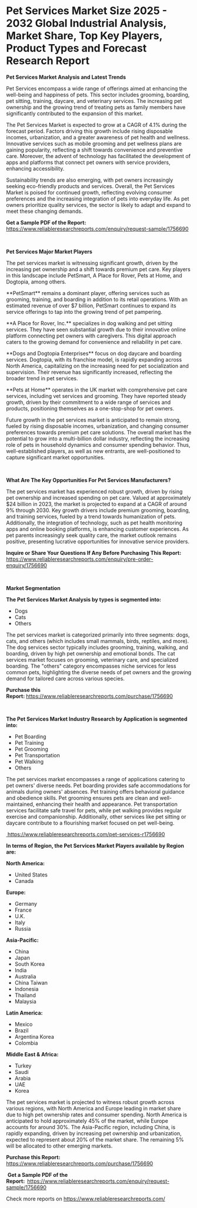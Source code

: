 <p><h1>Pet Services Market Size 2025 - 2032 Global Industrial Analysis, Market Share, Top Key Players, Product Types and Forecast Research Report</h1></p><p><strong>Pet Services Market Analysis and Latest Trends</strong></p>
<p><p>Pet Services encompass a wide range of offerings aimed at enhancing the well-being and happiness of pets. This sector includes grooming, boarding, pet sitting, training, daycare, and veterinary services. The increasing pet ownership and the growing trend of treating pets as family members have significantly contributed to the expansion of this market.</p><p>The Pet Services Market is expected to grow at a CAGR of 4.1% during the forecast period. Factors driving this growth include rising disposable incomes, urbanization, and a greater awareness of pet health and wellness. Innovative services such as mobile grooming and pet wellness plans are gaining popularity, reflecting a shift towards convenience and preventive care. Moreover, the advent of technology has facilitated the development of apps and platforms that connect pet owners with service providers, enhancing accessibility.</p><p>Sustainability trends are also emerging, with pet owners increasingly seeking eco-friendly products and services. Overall, the Pet Services Market is poised for continued growth, reflecting evolving consumer preferences and the increasing integration of pets into everyday life. As pet owners prioritize quality services, the sector is likely to adapt and expand to meet these changing demands.</p></p>
<p><strong>Get a Sample PDF of the Report:&nbsp;</strong> <a href="https://www.reliableresearchreports.com/enquiry/request-sample/1756690?utm_campaign=3056&utm_medium=2&utm_source=Github&utm_content=ia&utm_term=09032025&utm_id=pet-services">https://www.reliableresearchreports.com/enquiry/request-sample/1756690</a></p>
<p>&nbsp;</p>
<p><strong>Pet Services Major Market Players</strong></p>
<p><p>The pet services market is witnessing significant growth, driven by the increasing pet ownership and a shift towards premium pet care. Key players in this landscape include PetSmart, A Place for Rover, Pets at Home, and Dogtopia, among others.</p><p>**PetSmart** remains a dominant player, offering services such as grooming, training, and boarding in addition to its retail operations. With an estimated revenue of over $7 billion, PetSmart continues to expand its service offerings to tap into the growing trend of pet pampering.</p><p>**A Place for Rover, Inc.** specializes in dog walking and pet sitting services. They have seen substantial growth due to their innovative online platform connecting pet owners with caregivers. This digital approach caters to the growing demand for convenience and reliability in pet care.</p><p>**Dogs and Dogtopia Enterprises** focus on dog daycare and boarding services. Dogtopia, with its franchise model, is rapidly expanding across North America, capitalizing on the increasing need for pet socialization and supervision. Their revenue has significantly increased, reflecting the broader trend in pet services.</p><p>**Pets at Home** operates in the UK market with comprehensive pet care services, including vet services and grooming. They have reported steady growth, driven by their commitment to a wide range of services and products, positioning themselves as a one-stop-shop for pet owners.</p><p>Future growth in the pet services market is anticipated to remain strong, fueled by rising disposable incomes, urbanization, and changing consumer preferences towards premium pet care solutions. The overall market has the potential to grow into a multi-billion dollar industry, reflecting the increasing role of pets in household dynamics and consumer spending behavior. Thus, well-established players, as well as new entrants, are well-positioned to capture significant market opportunities.</p></p>
<p>&nbsp;</p>
<p><strong>What Are The Key Opportunities For Pet Services Manufacturers?</strong></p>
<p><p>The pet services market has experienced robust growth, driven by rising pet ownership and increased spending on pet care. Valued at approximately $24 billion in 2023, the market is projected to expand at a CAGR of around 9% through 2030. Key growth drivers include premium grooming, boarding, and training services, fueled by a trend towards humanization of pets. Additionally, the integration of technology, such as pet health monitoring apps and online booking platforms, is enhancing customer experiences. As pet parents increasingly seek quality care, the market outlook remains positive, presenting lucrative opportunities for innovative service providers.</p></p>
<p><strong>Inquire or Share Your Questions If Any Before Purchasing This Report:</strong> <a href="https://www.reliableresearchreports.com/enquiry/pre-order-enquiry/1756690?utm_campaign=3056&utm_medium=2&utm_source=Github&utm_content=ia&utm_term=09032025&utm_id=pet-services">https://www.reliableresearchreports.com/enquiry/pre-order-enquiry/1756690</a></p>
<p>&nbsp;</p>
<p><strong>Market Segmentation</strong></p>
<p><strong>The Pet Services Market Analysis by types is segmented into:</strong></p>
<p><ul><li>Dogs</li><li>Cats</li><li>Others</li></ul></p>
<p><p>The pet services market is categorized primarily into three segments: dogs, cats, and others (which includes small mammals, birds, reptiles, and more). The dog services sector typically includes grooming, training, walking, and boarding, driven by high pet ownership and emotional bonds. The cat services market focuses on grooming, veterinary care, and specialized boarding. The "others" category encompasses niche services for less common pets, highlighting the diverse needs of pet owners and the growing demand for tailored care across various species.</p></p>
<p><strong>Purchase this Report:&nbsp;</strong><a href="https://www.reliableresearchreports.com/purchase/1756690?utm_campaign=3056&utm_medium=2&utm_source=Github&utm_content=ia&utm_term=09032025&utm_id=pet-services">https://www.reliableresearchreports.com/purchase/1756690</a></p>
<p>&nbsp;</p>
<p><strong>The Pet Services Market Industry Research by Application is segmented into:</strong></p>
<p><ul><li>Pet Boarding</li><li>Pet Training</li><li>Pet Grooming</li><li>Pet Transportation</li><li>Pet Walking</li><li>Others</li></ul></p>
<p><p>The pet services market encompasses a range of applications catering to pet owners' diverse needs. Pet boarding provides safe accommodations for animals during owners' absences. Pet training offers behavioral guidance and obedience skills. Pet grooming ensures pets are clean and well-maintained, enhancing their health and appearance. Pet transportation services facilitate safe travel for pets, while pet walking provides regular exercise and companionship. Additionally, other services like pet sitting or daycare contribute to a flourishing market focused on pet well-being.</p></p>
<p><a href="https://www.reliableresearchreports.com/pet-services-r1756690?utm_campaign=3056&utm_medium=2&utm_source=Github&utm_content=ia&utm_term=09032025&utm_id=pet-services">&nbsp;https://www.reliableresearchreports.com/pet-services-r1756690</a></p>
<p><strong>In terms of Region, the Pet Services Market Players available by Region are:</strong></p>
<p>
    <p> <strong> North America: </strong>
        <ul>
            <li>United States</li>
            <li>Canada</li>
        </ul>
        </p> 
    <p> <strong> Europe: </strong>
        <ul>
            <li>Germany</li>
            <li>France</li>
            <li>U.K.</li>
            <li>Italy</li>
            <li>Russia</li>
        </ul>
        </p> 
    <p> <strong> Asia-Pacific: </strong>
        <ul>
            <li>China</li>
            <li>Japan</li>
            <li>South Korea</li>
            <li>India</li>
            <li>Australia</li>
            <li>China Taiwan</li>
            <li>Indonesia</li>
            <li>Thailand</li>
            <li>Malaysia</li>
        </ul>
        </p> 
    <p> <strong> Latin America: </strong>
        <ul>
            <li>Mexico</li>
            <li>Brazil</li>
            <li>Argentina Korea</li>
            <li>Colombia</li>
        </ul>
        </p> 
    <p> <strong> Middle East & Africa: </strong>
        <ul>
            <li>Turkey</li>
            <li>Saudi</li>
            <li>Arabia</li>
            <li>UAE</li>
            <li>Korea</li>
        </ul>
    </p>
    </p>
<p><p>The pet services market is projected to witness robust growth across various regions, with North America and Europe leading in market share due to high pet ownership rates and consumer spending. North America is anticipated to hold approximately 45% of the market, while Europe accounts for around 30%. The Asia-Pacific region, including China, is rapidly expanding, driven by increasing pet ownership and urbanization, expected to represent about 20% of the market share. The remaining 5% will be allocated to other emerging markets.</p></p>
<p><strong>Purchase this Report: </strong><a href="https://www.reliableresearchreports.com/purchase/1756690?utm_campaign=3056&utm_medium=2&utm_source=Github&utm_content=ia&utm_term=09032025&utm_id=pet-services">https://www.reliableresearchreports.com/purchase/1756690</a></p>
<p>&nbsp;<strong>Get a Sample PDF of the Report:&nbsp;&nbsp;</strong><a href="https://www.reliableresearchreports.com/enquiry/request-sample/1756690?utm_campaign=3056&utm_medium=2&utm_source=Github&utm_content=ia&utm_term=09032025&utm_id=pet-services">https://www.reliableresearchreports.com/enquiry/request-sample/1756690</a></p>
<p><strong></strong></p>
<p>Check more reports on <a href="https://www.reliableresearchreports.com/?utm_campaign=3056&utm_medium=2&utm_source=Github&utm_content=ia&utm_term=09032025&utm_id=pet-services">https://www.reliableresearchreports.com/</a></p>